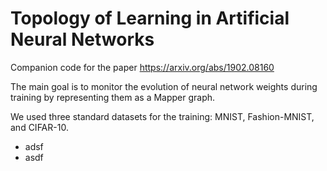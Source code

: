 # Topology of Learning in Artificial Neural Networks

Companion code for the paper https://arxiv.org/abs/1902.08160

The main goal is to monitor the evolution of neural network weights during training by representing them as a Mapper graph.

We used three standard datasets for the training: MNIST, Fashion-MNIST, and CIFAR-10. 

* adsf
* asdf
